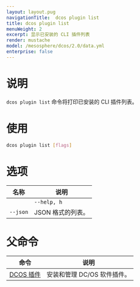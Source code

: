 ```yaml
---
layout: layout.pug
navigationTitle:  dcos plugin list
title: dcos plugin list
menuWeight: 2
excerpt: 显示已安装的 CLI 插件列表
render: mustache
model: /mesosphere/dcos/2.0/data.yml
enterprise: false
---
```



# 说明

`dcos plugin list` 命令将打印已安装的 CLI 插件列表。

# 使用

```bash
dcos plugin list [flags]
```

# 选项

| 名称 | 说明 |
|---------|------------|
| | `--help, h` | 打印使用。|
| `--json` | JSON 格式的列表。|

# 父命令

| 命令 | 说明 |
|---------|-------------|
| [DCOS 插件](/mesosphere/dcos/2.0/cli/command-reference/dcos-plugin/) | 安装和管理 DC/OS 软件插件。 |

